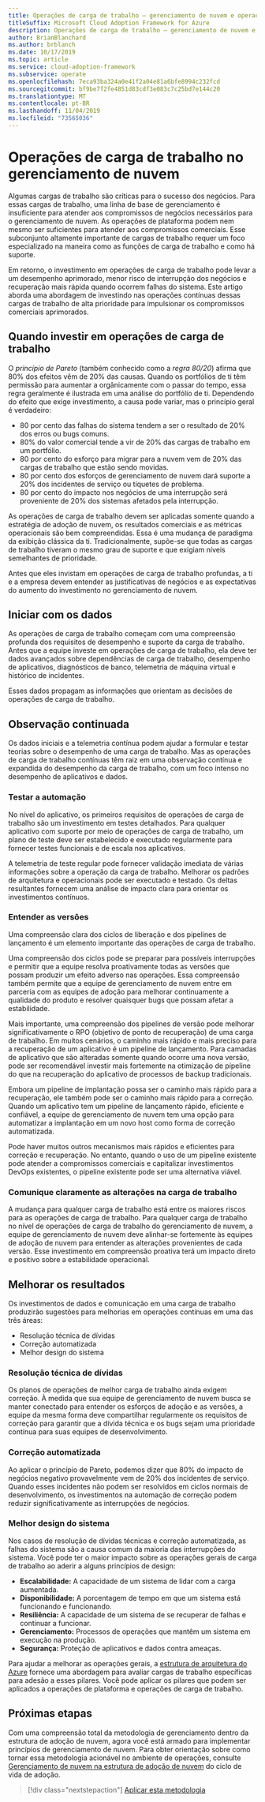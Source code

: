 ```yaml
---
title: Operações de carga de trabalho – gerenciamento de nuvem e operações
titleSuffix: Microsoft Cloud Adoption Framework for Azure
description: Operações de carga de trabalho – gerenciamento de nuvem e operações
author: BrianBlanchard
ms.author: brblanch
ms.date: 10/17/2019
ms.topic: article
ms.service: cloud-adoption-framework
ms.subservice: operate
ms.openlocfilehash: 7eca93ba324a0e41f2a04e81a6bfe8994c232fcd
ms.sourcegitcommit: bf9be7f2fe4851d83cdf3e083c7c25bd7e144c20
ms.translationtype: MT
ms.contentlocale: pt-BR
ms.lasthandoff: 11/04/2019
ms.locfileid: "73565036"
---
```

# <a name="workload-operations-in-cloud-management"></a>Operações de carga de trabalho no gerenciamento de nuvem

Algumas cargas de trabalho são críticas para o sucesso dos negócios. Para essas cargas de trabalho, uma linha de base de gerenciamento é insuficiente para atender aos compromissos de negócios necessários para o gerenciamento de nuvem. As operações de plataforma podem nem mesmo ser suficientes para atender aos compromissos comerciais. Esse subconjunto altamente importante de cargas de trabalho requer um foco especializado na maneira como as funções de carga de trabalho e como há suporte.

Em retorno, o investimento em operações de carga de trabalho pode levar a um desempenho aprimorado, menor risco de interrupção dos negócios e recuperação mais rápida quando ocorrem falhas do sistema. Este artigo aborda uma abordagem de investindo nas operações contínuas dessas cargas de trabalho de alta prioridade para impulsionar os compromissos comerciais aprimorados.

## <a name="when-to-invest-in-workload-operations"></a>Quando investir em operações de carga de trabalho

O _princípio de Pareto_ (também conhecido como a _regra 80/20_) afirma que 80% dos efeitos vêm de 20% das causas. Quando os portfólios de ti têm permissão para aumentar a orgânicamente com o passar do tempo, essa regra geralmente é ilustrada em uma análise do portfólio de ti. Dependendo do efeito que exige investimento, a causa pode variar, mas o princípio geral é verdadeiro:

- 80 por cento das falhas do sistema tendem a ser o resultado de 20% dos erros ou bugs comuns.
- 80% do valor comercial tende a vir de 20% das cargas de trabalho em um portfólio.
- 80 por cento do esforço para migrar para a nuvem vem de 20% das cargas de trabalho que estão sendo movidas.
- 80 por cento dos esforços de gerenciamento de nuvem dará suporte a 20% dos incidentes de serviço ou tíquetes de problema.
- 80 por cento do impacto nos negócios de uma interrupção será proveniente de 20% dos sistemas afetados pela interrupção.

As operações de carga de trabalho devem ser aplicadas somente quando a estratégia de adoção de nuvem, os resultados comerciais e as métricas operacionais são bem compreendidas. Essa é uma mudança de paradigma da exibição clássica da ti. Tradicionalmente, supõe-se que todas as cargas de trabalho tiveram o mesmo grau de suporte e que exigiam níveis semelhantes de prioridade.

Antes que eles invistam em operações de carga de trabalho profundas, a ti e a empresa devem entender as justificativas de negócios e as expectativas do aumento do investimento no gerenciamento de nuvem.

## <a name="start-with-the-data"></a>Iniciar com os dados

As operações de carga de trabalho começam com uma compreensão profunda dos requisitos de desempenho e suporte da carga de trabalho. Antes que a equipe investe em operações de carga de trabalho, ela deve ter dados avançados sobre dependências de carga de trabalho, desempenho de aplicativos, diagnósticos de banco, telemetria de máquina virtual e histórico de incidentes.

Esses dados propagam as informações que orientam as decisões de operações de carga de trabalho.

## <a name="continued-observation"></a>Observação continuada

Os dados iniciais e a telemetria contínua podem ajudar a formular e testar teorias sobre o desempenho de uma carga de trabalho. Mas as operações de carga de trabalho contínuas têm raiz em uma observação contínua e expandida do desempenho da carga de trabalho, com um foco intenso no desempenho de aplicativos e dados.

### <a name="test-the-automation"></a>Testar a automação

No nível do aplicativo, os primeiros requisitos de operações de carga de trabalho são um investimento em testes detalhados. Para qualquer aplicativo com suporte por meio de operações de carga de trabalho, um plano de teste deve ser estabelecido e executado regularmente para fornecer testes funcionais e de escala nos aplicativos.

A telemetria de teste regular pode fornecer validação imediata de várias informações sobre a operação da carga de trabalho. Melhorar os padrões de arquitetura e operacionais pode ser executado e testado. Os deltas resultantes fornecem uma análise de impacto clara para orientar os investimentos contínuos.

### <a name="understand-releases"></a>Entender as versões

Uma compreensão clara dos ciclos de liberação e dos pipelines de lançamento é um elemento importante das operações de carga de trabalho.

Uma compreensão dos ciclos pode se preparar para possíveis interrupções e permitir que a equipe resolva proativamente todas as versões que possam produzir um efeito adverso nas operações. Essa compreensão também permite que a equipe de gerenciamento de nuvem entre em parceria com as equipes de adoção para melhorar continuamente a qualidade do produto e resolver quaisquer bugs que possam afetar a estabilidade.

Mais importante, uma compreensão dos pipelines de versão pode melhorar significativamente o RPO (objetivo de ponto de recuperação) de uma carga de trabalho. Em muitos cenários, o caminho mais rápido e mais preciso para a recuperação de um aplicativo é um pipeline de lançamento. Para camadas de aplicativo que são alteradas somente quando ocorre uma nova versão, pode ser recomendável investir mais fortemente na otimização de pipeline do que na recuperação do aplicativo de processos de backup tradicionais.

Embora um pipeline de implantação possa ser o caminho mais rápido para a recuperação, ele também pode ser o caminho mais rápido para a correção. Quando um aplicativo tem um pipeline de lançamento rápido, eficiente e confiável, a equipe de gerenciamento de nuvem tem uma opção para automatizar a implantação em um novo host como forma de correção automatizada.

Pode haver muitos outros mecanismos mais rápidos e eficientes para correção e recuperação. No entanto, quando o uso de um pipeline existente pode atender a compromissos comerciais e capitalizar investimentos DevOps existentes, o pipeline existente pode ser uma alternativa viável.

### <a name="clearly-communicate-changes-to-the-workload"></a>Comunique claramente as alterações na carga de trabalho

A mudança para qualquer carga de trabalho está entre os maiores riscos para as operações de carga de trabalho. Para qualquer carga de trabalho no nível de operações de carga de trabalho do gerenciamento de nuvem, a equipe de gerenciamento de nuvem deve alinhar-se fortemente às equipes de adoção de nuvem para entender as alterações provenientes de cada versão. Esse investimento em compreensão proativa terá um impacto direto e positivo sobre a estabilidade operacional.

## <a name="improve-outcomes"></a>Melhorar os resultados

Os investimentos de dados e comunicação em uma carga de trabalho produzirão sugestões para melhorias em operações contínuas em uma das três áreas:

- Resolução técnica de dívidas
- Correção automatizada
- Melhor design do sistema

### <a name="technical-debt-resolution"></a>Resolução técnica de dívidas

Os planos de operações de melhor carga de trabalho ainda exigem correção. À medida que sua equipe de gerenciamento de nuvem busca se manter conectado para entender os esforços de adoção e as versões, a equipe da mesma forma deve compartilhar regularmente os requisitos de correção para garantir que a dívida técnica e os bugs sejam uma prioridade contínua para suas equipes de desenvolvimento.

### <a name="automated-remediation"></a>Correção automatizada

Ao aplicar o princípio de Pareto, podemos dizer que 80% do impacto de negócios negativo provavelmente vem de 20% dos incidentes de serviço. Quando esses incidentes não podem ser resolvidos em ciclos normais de desenvolvimento, os investimentos na automação de correção podem reduzir significativamente as interrupções de negócios.

### <a name="improved-system-design"></a>Melhor design do sistema

Nos casos de resolução de dívidas técnicas e correção automatizada, as falhas do sistema são a causa comum da maioria das interrupções do sistema. Você pode ter o maior impacto sobre as operações gerais de carga de trabalho ao aderir a alguns princípios de design:

- **Escalabilidade:** A capacidade de um sistema de lidar com a carga aumentada.
- **Disponibilidade:** A porcentagem de tempo em que um sistema está funcionando e funcionando.
- **Resiliência:** A capacidade de um sistema de se recuperar de falhas e continuar a funcionar.
- **Gerenciamento:** Processos de operações que mantêm um sistema em execução na produção.
- **Segurança:** Proteção de aplicativos e dados contra ameaças.

Para ajudar a melhorar as operações gerais, a [estrutura de arquitetura do Azure](https://docs.microsoft.com/azure/architecture/guide/pillars) fornece uma abordagem para avaliar cargas de trabalho específicas para adesão a esses pilares. Você pode aplicar os pilares que podem ser aplicados a operações de plataforma e operações de carga de trabalho.

## <a name="next-steps"></a>Próximas etapas

Com uma compreensão total da metodologia de gerenciamento dentro da estrutura de adoção de nuvem, agora você está armado para implementar princípios de gerenciamento de nuvem. Para obter orientação sobre como tornar essa metodologia acionável no ambiente de operações, consulte [Gerenciamento de nuvem na estrutura de adoção de nuvem](../index.md) do ciclo de vida de adoção.

> [!div class="nextstepaction"]
> [Aplicar esta metodologia](../index.md)
